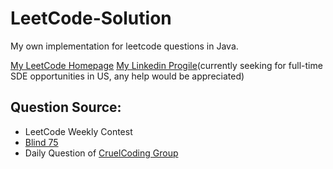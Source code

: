 # LeetCode-Solution

My own implementation for leetcode questions in Java.

[My LeetCode Homepage](https://leetcode.com/zeningc/)
[My Linkedin Progile](https://www.linkedin.com/in/zening99/)(currently seeking for full-time SDE opportunities in US, any help would be appreciated)

## Question Source:
- LeetCode Weekly Contest
- [Blind 75](https://leetcode.com/discuss/general-discussion/460599/blind-75-leetcode-questions)
- Daily Question of [CruelCoding Group](http://board.cruelcoding.com/)
